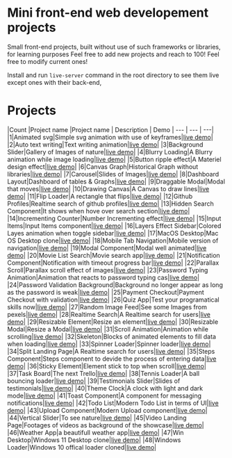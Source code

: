 # Mini front-end web developement projects

Small front-end projects, built without use of such frameworks or libraries, for learning purposes
Feel free to add new projects and reach to 100!
Feel free to modify current ones!

Install and run `live-server` command in the root directory to see them live except ones with their back-end,


# Projects

|Count |Project name |Project name | Description  | Demo |
--- | --- | ---|
|1|Animated svg|Simple svg animation with use of keyframes|[live demo](https://50-mini-projects-xi.vercel.app/animated-svg)|
|2|Auto text writing|Text writing animation|[live demo](https://50-mini-projects-xi.vercel.app/auto-text-writing)|
|3|Background Slider|Gallery of Images of nature|[live demo](https://50-mini-projects-xi.vercel.app/background-slider)|
|4|Blurry Loading|A Blurry animation while image loading|[live demo](https://50-mini-projects-xi.vercel.app/blurry-loading)|
|5|Button ripple effect|A Materiel design effect|[live demo](https://50-mini-projects-xi.vercel.app/button-ripple-effect)|
|6|Canvas Graph|Historical Graph without libraries|[live demo](https://50-mini-projects-xi.vercel.app/canvas-graph)|
|7|Carousel|Slides of Images|[live demo](https://50-mini-projects-xi.vercel.app/carousel)|
|8|Dashboard Layout|Dashboard of tables & Graphs|[live demo](https://50-mini-projects-xi.vercel.app/dashboard-layout)|
|9|Draggable Modal|Modal that moves|[live demo](https://50-mini-projects-xi.vercel.app/draggable-modal)|
|10|Drawing Canvas|A Canvas to draw lines|[live demo](https://50-mini-projects-xi.vercel.app/drawing-canvas)|
|11|Flip Loader|A rectangle that flips|[live demo](https://50-mini-projects-xi.vercel.app/flip-loader)|
|12|Github Profiles|Realtime search of github profiles|[live demo](https://50-mini-projects-xi.vercel.app/github-profiles)|
|13|Hidden Search Component|It shows when hove over search section|[live demo](https://50-mini-projects-xi.vercel.app/hidden-search-component)|
|14|Incrementing Counter|Number Incrementing effect|[live demo](https://50-mini-projects-xi.vercel.app/incrementing-counter)|
|15|Input Items|Input Items component|[live demo](https://50-mini-projects-xi.vercel.app/input-items)|
|16|Layers Effect Sidebar|Colored Layes animation when toggle sidebar|[live demo](https://50-mini-projects-xi.vercel.app/layers-effect-sidebar)|
|17|MacOS Desktop|Mac OS Desktop clone|[live demo](https://50-mini-projects-xi.vercel.app/macos-desktop)|
|18|Mobile Tab Navigation|Mobile version of navigation|[live demo](https://50-mini-projects-xi.vercel.app/mobile-tab-navigation)|
|19|Modal Component|Modal well animated|[live demo](https://50-mini-projects-xi.vercel.app/modal-component)|
|20|Movie List Search|Movie search app|[live demo](https://50-mini-projects-xi.vercel.app/movie-list-search)|
|21|Notification Component|Notification with timeout progress bar|[live demo](https://50-mini-projects-xi.vercel.app/notification-component)|
|22|Parallax Scroll|Parallax scroll effect of images|[live demo](https://50-mini-projects-xi.vercel.app/parallax-scroll)|
|23|Password Typing Animation|Animation that reacts to password typing cas|[live demo](https://50-mini-projects-xi.vercel.app/password-typing-animation)|
|24|Password Validation Background|Background no longer appear as long as the password is weak|[live demo](https://50-mini-projects-xi.vercel.app/password-validation-background)|
|25|Payment Checkout|Payment Checkout with validation|[live demo](https://50-mini-projects-xi.vercel.app/payment-checkout)|
|26|Quiz App|Test your programatical skills now|[live demo](https://50-mini-projects-xi.vercel.app/quiz-app)|
|27|Random Image Feed|See some Images from pexels|[live demo](https://50-mini-projects-xi.vercel.app/random-image-feed)|
|28|Realtime Search|A Realtime search for users|[live demo](https://50-mini-projects-xi.vercel.app/realtime-search)|
|29|Resizable Element|Resize an element|[live demo](https://50-mini-projects-xi.vercel.app/resizable-element)|
|30|Resizable Modal|Resize a Modal|[live demo](https://50-mini-projects-xi.vercel.app/resizable-modal)|
|31|Scroll Animation|Animation while scrolling|[live demo](https://50-mini-projects-xi.vercel.app/scroll-animation)|
|32|Skeleton|Blocks of animated elements to fill data when loading|[live demo](https://50-mini-projects-xi.vercel.app/skeleton)|
|33|Spinner Loader|Spinner loader|[live demo](https://50-mini-projects-xi.vercel.app/spinner-loader)|
|34|Split Landing Page|A Realtime search for users|[live demo](https://50-mini-projects-xi.vercel.app/split-landingpage)|
|35|Steps Component|Steps component to devide the process of entering data|[live demo](https://50-mini-projects-xi.vercel.app/steps-component)|
|36|Sticky Element|Element stick to top when scroll|[live demo](https://50-mini-projects-xi.vercel.app/sticky-element)|
|37|Task Board|The next Trello|[live demo](https://50-mini-projects-xi.vercel.app/task-board)|
|38|Tennis Loader|A ball bouncing loader|[live demo](https://50-mini-projects-xi.vercel.app/tennis-loader)|
|39|Testimonials Slider|Slides of testimonials|[live demo](https://50-mini-projects-xi.vercel.app/testimonials-slider)|
|40|Theme Clock|A clock with light and dark mode|[live demo](https://50-mini-projects-xi.vercel.app/theme-clock)|
|41|Toast Component|A component for messaging notifications|[live demo](https://50-mini-projects-xi.vercel.app/toast-component)|
|42|Todo List|Modern Todo List in terms of UI|[live demo](https://50-mini-projects-xi.vercel.app/todo-list)|
|43|Upload Component|Modern Upload component|[live demo](https://50-mini-projects-xi.vercel.app/upload-component)|
|44|Vertical Slider|To see nature|[live demo](https://50-mini-projects-xi.vercel.app/vertical-slider)|
|45|Video Landing Page|Footages of videos as background of the showcase|[live demo](https://50-mini-projects-xi.vercel.app/video-landingpage)|
|46|Weather App|a beautifull weather app|[live demo](https://50-mini-projects-xi.vercel.app/weather-app)|
|47|Win Desktop|Windows 11 Desktop clone|[live demo](https://50-mini-projects-xi.vercel.app/win-desktop)|
|48|Windows Loader|Windows 10 offical loader cloned|[live demo](https://50-mini-projects-xi.vercel.app/windows-loader)|
